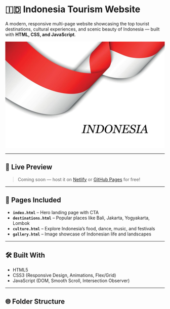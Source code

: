# 🇮🇩 Indonesia Tourism Website

A modern, responsive multi-page website showcasing the top tourist destinations, cultural experiences, and scenic beauty of Indonesia — built with **HTML, CSS, and JavaScript**.

![screenshot](assets/images/banner.jpg)

---

## 🚀 Live Preview

> Coming soon — host it on [Netlify](https://www.netlify.com/) or [GitHub Pages](https://pages.github.com/) for free!

---

## 📁 Pages Included

- **`index.html`** – Hero landing page with CTA
- **`destinations.html`** – Popular places like Bali, Jakarta, Yogyakarta, Lombok
- **`culture.html`** – Explore Indonesia’s food, dance, music, and festivals
- **`gallery.html`** – Image showcase of Indonesian life and landscapes

---

## 🛠️ Built With

- HTML5
- CSS3 (Responsive Design, Animations, Flex/Grid)
- JavaScript (DOM, Smooth Scroll, Intersection Observer)

---

## 🌐 Folder Structure

